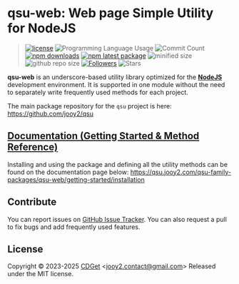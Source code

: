 # qsu-web: Web page Simple Utility for NodeJS

> [![license](https://img.shields.io/badge/license-MIT-blue.svg)](https://github.com/jooy2/qsu-web/blob/main/LICENSE) ![Programming Language Usage](https://img.shields.io/github/languages/top/jooy2/qsu-web) ![Commit Count](https://img.shields.io/github/commit-activity/y/jooy2/qsu-web) [![npm downloads](https://img.shields.io/npm/dm/qsu-web.svg)](https://www.npmjs.com/package/qsu-web) [![npm latest package](https://img.shields.io/npm/v/qsu-web/latest.svg)](https://www.npmjs.com/package/qsu-web) ![minified size](https://img.shields.io/bundlephobia/min/qsu-web) ![github repo size](https://img.shields.io/github/repo-size/jooy2/qsu-web) [![Followers](https://img.shields.io/github/followers/jooy2?style=social)](https://github.com/jooy2) ![Stars](https://img.shields.io/github/stars/jooy2/qsu-web?style=social)

**qsu-web** is an underscore-based utility library optimized for the **[NodeJS](https://nodejs.org)** development environment. It is supported in one module without the need to separately write frequently used methods for each project.

The main package repository for the `qsu` project is here: https://github.com/jooy2/qsu

## [Documentation (Getting Started & Method Reference)](https://qsu.jooy2.com/qsu-family-packages/qsu-web/getting-started/installation)

Installing and using the package and defining all the utility methods can be found on the documentation page below: https://qsu.jooy2.com/qsu-family-packages/qsu-web/getting-started/installation

## Contribute

You can report issues on [GitHub Issue Tracker](https://github.com/jooy2/qsu-web/issues). You can also request a pull to fix bugs and add frequently used features.

## License

Copyright © 2023-2025 [CDGet](https://cdget.com) <[jooy2.contact@gmail.com](mailto:jooy2.contact@gmail.com)> Released under the MIT license.
